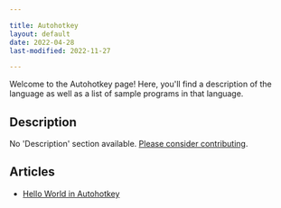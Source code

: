 ```yaml
---

title: Autohotkey
layout: default
date: 2022-04-28
last-modified: 2022-11-27

---
```


Welcome to the Autohotkey page! Here, you'll find a description of the language as well as a list of sample programs in that language.

## Description

No 'Description' section available. [Please consider contributing](https://github.com/TheRenegadeCoder/sample-programs-website).

## Articles

- [Hello World in Autohotkey](https://sampleprograms.io/projects/hello-world/autohotkey)